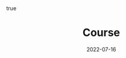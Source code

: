 ---
title: "Course"
date: 2022-07-16
description: ""
summary: ""

math: true 
highlight: true
hightlight_languages: ["python","bash"]

authors: ["Claire Labit-Bonis"]

# hero: featured.png

tags: ["Teaching"]

menu:
  sidebar:
    name: Course
    identifier: course-dlcv
    parent: deep-learning-cv
    weight: 20
---